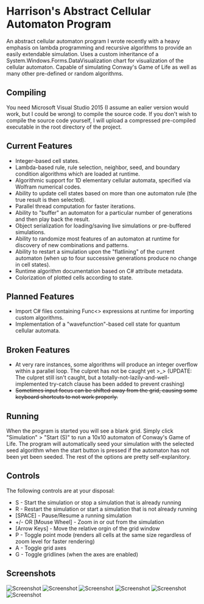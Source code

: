 # Harrison's Abstract Cellular Automaton Program
An abstract cellular automaton program I wrote recently with a heavy emphasis on lambda programming and recursive algorithms to provide an easily extendable simulation. Uses a custom inheritance of a System.Windows.Forms.DataVisualization chart for visualization of the cellular automaton. Capable of simulating Conway's Game of Life as well as many other pre-defined or random algorithms.

## Compiling
You need Microsoft Visual Studio 2015 (I assume an ealier version would work, but I could be wrong) to compile the source code. If you don't wish to compile the source code yourself, I will upload a compressed pre-compiled executable in the root directory of the project.

## Current Features
* Integer-based cell states.
* Lambda-based rule, rule selection, neighbor, seed, and boundary condition algorithms which are loaded at runtime.
* Algorithmic support for 1D elementary cellular automata, specified via Wolfram numerical codes.
* Ability to update cell states based on more than one automaton rule (the true result is then selected).
* Parallel thread computation for faster iterations.
* Ability to "buffer" an automaton for a particular number of generations and then play back the result.
* Object serialization for loading/saving live simulations or pre-buffered simulations.
* Ability to randomize most features of an automaton at runtime for discovery of new combinations and patterns.
* Ability to restart a simulation upon the "flatlining" of the current automaton (when up to four successive generations produce no change in cell states).
* Runtime algorithm documentation based on C# attribute metadata.
* Colorization of plotted cells according to state.

## Planned Features
* Import C# files containing Func<> expressions at runtime for importing custom algorithms.
* Implementation of a "wavefunction"-based cell state for quantum cellular automata.

## Broken Features
* At very rare instances, some algorithms will produce an integer overflow within a parallel loop. The culpret has not be caught yet >_> (UPDATE: The culpret still isn't caught, but a totally-not-lazily-and-well-implemented try-catch clause has been added to prevent crashing)
* ~~Sometimes input focus can be shifted away from the grid, causing some keyboard shortcuts to not work properly.~~

## Running
When the program is started you will see a blank grid. Simply click "Simulation" > "Start (S)" to run a 10x10 automaton of Conway's Game of Life. The program will automatically seed your simulation with the selected seed algorithm when the start button is pressed if the automaton has not been yet been seeded. The rest of the options are pretty self-explanitory.

## Controls
The following controls are at your disposal:
* S - Start the simulation or stop a simulation that is already running
* R - Restart the simulation or start a simulation that is not already running
* [SPACE] - Pause/Resume a running simulation
* +/- OR [Mouse Wheel] - Zoom in or out from the simulation
* [Arrow Keys] - Move the relative orgin of the grid window
* P - Toggle point mode (renders all cells at the same size regardless of zoom level for faster rendering)
* A - Toggle grid axes
* G - Toggle gridlines (when the axes are enabled)

## Screenshots
![Screenshot](http://i.imgur.com/FbEIM8d.png "Screenshot 1")
![Screenshot](http://i.imgur.com/7Y2KhBq.png "Screenshot 2")
![Screenshot](http://i.imgur.com/5jUiqhw.png "Screenshot 3")
![Screenshot](http://i.imgur.com/OeQi0zv.png "Screenshot 4")
![Screenshot](http://i.imgur.com/eoARyQa.png "Screenshot 5")
![Screenshot](http://i.imgur.com/BS3MSGO.png "Screenshot 6")
